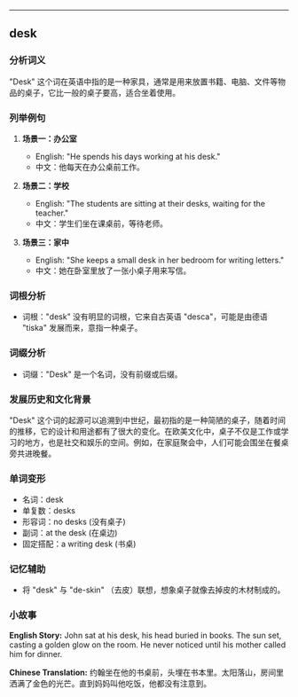 
---------------
## desk
### 分析词义
"Desk" 这个词在英语中指的是一种家具，通常是用来放置书籍、电脑、文件等物品的桌子，它比一般的桌子要高，适合坐着使用。

### 列举例句
1. **场景一：办公室**
   - English: "He spends his days working at his desk."
   - 中文：他每天在办公桌前工作。

2. **场景二：学校**
   - English: "The students are sitting at their desks, waiting for the teacher."
   - 中文：学生们坐在课桌前，等待老师。

3. **场景三：家中**
   - English: "She keeps a small desk in her bedroom for writing letters."
   - 中文：她在卧室里放了一张小桌子用来写信。

### 词根分析
- 词根："desk" 没有明显的词根，它来自古英语 "desca"，可能是由德语 "tiska" 发展而来，意指一种桌子。

### 词缀分析
- 词缀："Desk" 是一个名词，没有前缀或后缀。

### 发展历史和文化背景
"Desk" 这个词的起源可以追溯到中世纪，最初指的是一种简陋的桌子，随着时间的推移，它的设计和用途都有了很大的变化。在欧美文化中，桌子不仅是工作或学习的地方，也是社交和娱乐的空间。例如，在家庭聚会中，人们可能会围坐在餐桌旁共进晚餐。

### 单词变形
- 名词：desk
- 单复数：desks
- 形容词：no desks (没有桌子)
- 副词：at the desk (在桌边)
- 固定搭配：a writing desk (书桌)

### 记忆辅助
- 将 "desk" 与 "de-skin" （去皮）联想，想象桌子就像去掉皮的木材制成的。

### 小故事
**English Story:**
John sat at his desk, his head buried in books. The sun set, casting a golden glow on the room. He never noticed until his mother called him for dinner.

**Chinese Translation:**
约翰坐在他的书桌前，头埋在书本里。太阳落山，房间里洒满了金色的光芒。直到妈妈叫他吃饭，他都没有注意到。

